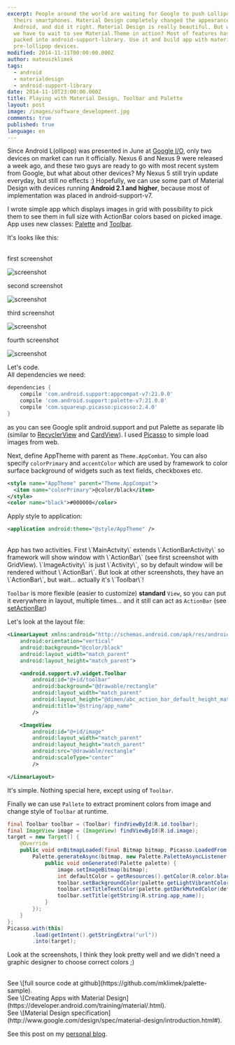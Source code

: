 ```yaml
---
excerpt: People around the world are waiting for Google to push Lollipop to
  theirs smartphones. Material Design completely changed the appearance of
  Android, and did it right. Material Design is really beautiful. But who says
  we have to wait to see Material.Theme in action? Most of features has been
  packed into android-support-library. Use it and build app with material for
  pre-lollipop devices.
modified: 2014-11-11T00:00:00.000Z
author: mateuszklimek
tags:
  - android
  - materialdesign
  - android-support-library
date: 2014-11-10T23:00:00.000Z
title: Playing with Material Design, Toolbar and Palette
layout: post
image: /images/software_development.jpg
comments: true
published: true
language: en
---
```

Since Android L(ollipop) was presented in June at [Google I/O](https://www.youtube.com/watch?v=wtLJPvx7-ys), only two devices on market can run it officially. Nexus 6 and Nexus 9 were released a week ago, and these two guys are ready to go with most recent system from Google, but what about other devices? My Nexus 5 still tryin update everyday, but still no effects :)
Hopefully, we can use some part of Material Design with devices running **Android 2.1 and higher**, because most of implementation was placed in android-support-v7.

I wrote simple app which displays images in grid with possibility to pick them to see them in full size with ActionBar colors based on picked image. App uses new classes: [Palette](http://developer.android.com/reference/android/support/v7/graphics/Palette.html) and [Toolbar](http://developer.android.com/reference/android/support/v7/widget/Toolbar.html).

It's looks like this:<br /><br />

first screenshot

![screenshot](/images/palette-example1.png)

second screenshot

![screenshot](/images/palette-example2.png)

third screenshot

![screenshot](/images/palette-example3.png)

fourth screenshot

![screenshot](/images/palette-example4.png)

Let's code.<br />
All dependencies we need:

```groovy
dependencies {
    compile 'com.android.support:appcompat-v7:21.0.0'
    compile 'com.android.support:palette-v7:21.0.0'
    compile 'com.squareup.picasso:picasso:2.4.0'
}
```

as you can see Google split android.support and put Palette as separate lib (similar to [RecyclerView](http://developer.android.com/reference/android/support/v7/widget/RecyclerView.html) and [CardView](http://developer.android.com/reference/android/support/v7/widget/CardView.html)). I used [Picasso](http://square.github.io/picasso/) to simple load images from web.

Next, define AppTheme with parent as `Theme.AppCombat`. You can also specify `colorPrimary` and `accentColor` which are used by framework to color surface background of widgets such as text fields, checkboxes etc.

```xml
<style name="AppTheme" parent="Theme.AppCompat">
  <item name="colorPrimary">@color/black</item>
</style>
<color name="black">#000000</color>
```

Apply style to application:

```xml
<application android:theme="@style/AppTheme" />
```

<br />
App has two activities. First \`MainActvity\` extends \`ActionBarActivity\` so framework will show window with \`ActionBar\` (see first screenshot with GridView).  \`ImageActivity\` is just \`Activity\`, so by default window will be rendered without \`ActionBar\`. But look at other screenshots, they have an \`ActionBar\`, but wait... actually it's \`Toolbar\`!

`Toolbar` is more flexible (easier to customize) **standard** `View`, so you can put it everywhere in layout, multiple times... and it still can act as `ActionBar` (see [setActionBar](https://developer.android.com/reference/android/app/Activity.html#setActionBar(android.widget.Toolbar)))

Let's look at the layout file:

```xml
<LinearLayout xmlns:android="http://schemas.android.com/apk/res/android"
    android:orientation="vertical"
    android:background="@color/black"
    android:layout_width="match_parent"
    android:layout_height="match_parent">

    <android.support.v7.widget.Toolbar
        android:id="@+id/toolbar"
        android:background="@drawable/rectangle"
        android:layout_width="match_parent"
        android:layout_height="@dimen/abc_action_bar_default_height_material"
        android:title="@string/app_name"
        />

    <ImageView
        android:id="@+id/image"
        android:layout_width="match_parent"
        android:layout_height="match_parent"
        android:src="@drawable/rectangle"
        android:scaleType="center"
        />

</LinearLayout>
```

It's simple. Nothing special here, except using of `Toolbar`.

Finally we can use `Pallete` to extract prominent colors from image and change style of `Toolbar` at runtime.

```java
final Toolbar toolbar = (Toolbar) findViewById(R.id.toolbar);
final ImageView image = (ImageView) findViewById(R.id.image);
target = new Target() {
    @Override
    public void onBitmapLoaded(final Bitmap bitmap, Picasso.LoadedFrom from) {
        Palette.generateAsync(bitmap, new Palette.PaletteAsyncListener() {
            public void onGenerated(Palette palette) {
                image.setImageBitmap(bitmap);
                int defaultColor = getResources().getColor(R.color.black);
                toolbar.setBackgroundColor(palette.getLightVibrantColor(defaultColor));
                toolbar.setTitleTextColor(palette.getDarkMutedColor(defaultColor));
                toolbar.setTitle(getString(R.string.app_name));
            }
        });
    }
};
Picasso.with(this)
        .load(getIntent().getStringExtra("url"))
        .into(target);
```

Look at the screenshots, I think they look pretty well and we didn't need a graphic designer to choose correct colors ;)

<br />
See \[full source code at github](https://github.com/mklimek/palette-sample).<br />
See \[Creating Apps with Material Design](https://developer.android.com/training/material/.html).<br />
See \[Material Design specification](http://www.google.com/design/spec/material-design/introduction.html#).

See this post on my [personal blog](http://mklimek.github.io/playing-with-material-design-toolbar-palette/).
